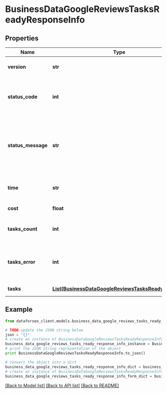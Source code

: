 # BusinessDataGoogleReviewsTasksReadyResponseInfo


## Properties

Name | Type | Description | Notes
------------ | ------------- | ------------- | -------------
**version** | **str** | the current version of the API | [optional] 
**status_code** | **int** | general status code you can find the full list of the response codes here | [optional] 
**status_message** | **str** | general informational message you can find the full list of general informational messages here | [optional] 
**time** | **str** | total execution time, seconds | [optional] 
**cost** | **float** | total tasks cost, USD | [optional] 
**tasks_count** | **int** | the number of tasks in the tasks array | [optional] 
**tasks_error** | **int** | the number of tasks in the tasks array returned with an error | [optional] 
**tasks** | [**List[BusinessDataGoogleReviewsTasksReadyTaskInfo]**](BusinessDataGoogleReviewsTasksReadyTaskInfo.md) | array of tasks | [optional] 

## Example

```python
from dataforseo_client.models.business_data_google_reviews_tasks_ready_response_info import BusinessDataGoogleReviewsTasksReadyResponseInfo

# TODO update the JSON string below
json = "{}"
# create an instance of BusinessDataGoogleReviewsTasksReadyResponseInfo from a JSON string
business_data_google_reviews_tasks_ready_response_info_instance = BusinessDataGoogleReviewsTasksReadyResponseInfo.from_json(json)
# print the JSON string representation of the object
print BusinessDataGoogleReviewsTasksReadyResponseInfo.to_json()

# convert the object into a dict
business_data_google_reviews_tasks_ready_response_info_dict = business_data_google_reviews_tasks_ready_response_info_instance.to_dict()
# create an instance of BusinessDataGoogleReviewsTasksReadyResponseInfo from a dict
business_data_google_reviews_tasks_ready_response_info_form_dict = business_data_google_reviews_tasks_ready_response_info.from_dict(business_data_google_reviews_tasks_ready_response_info_dict)
```
[[Back to Model list]](../README.md#documentation-for-models) [[Back to API list]](../README.md#documentation-for-api-endpoints) [[Back to README]](../README.md)


